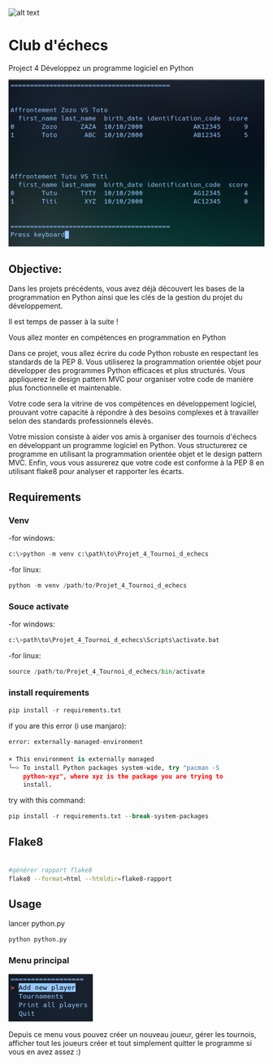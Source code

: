 ![alt text](https://user.oc-static.com/upload/2020/09/22/16007793690358_chess%20club-01.png)

# Club d'échecs


Project 4 Développez un programme logiciel en Python

![alt text](exemple_tournois.png)


## Objective:
Dans les projets précédents, vous avez déjà découvert les bases de la programmation en Python ainsi que les clés de la gestion du projet du développement.


Il est temps de passer à la suite !

Vous allez monter en compétences en programmation en Python


Dans ce projet, vous allez écrire du code Python robuste en respectant les standards de la PEP 8. Vous utiliserez la programmation orientée objet pour développer des programmes Python efficaces et plus structurés. Vous appliquerez le design pattern MVC pour organiser votre code de manière plus fonctionnelle et maintenable.


Votre code sera la vitrine de vos compétences en développement logiciel, prouvant votre capacité à répondre à des besoins complexes et à travailler selon des standards professionnels élevés.


Votre mission consiste à aider vos amis à organiser des tournois d'échecs en développant un programme logiciel en Python. Vous structurerez ce programme en utilisant la programmation orientée objet et le design pattern MVC. Enfin, vous vous assurerez que votre code est conforme à la PEP 8 en utilisant flake8 pour analyser et rapporter les écarts.

## Requirements

### Venv
-for windows:
```python
c:\>python -m venv c:\path\to\Projet_4_Tournoi_d_echecs
```
-for linux:
```python
python -m venv /path/to/Projet_4_Tournoi_d_echecs
```

### Souce activate
-for windows:
```python
c:\>path\to\Projet_4_Tournoi_d_echecs\Scripts\activate.bat
```
-for linux:
```python
source /path/to/Projet_4_Tournoi_d_echecs/bin/activate
```

### install requirements
```python
pip install -r requirements.txt
```
if you are this error (i use manjaro):
```python
error: externally-managed-environment

× This environment is externally managed
╰─> To install Python packages system-wide, try "pacman -S
    python-xyz", where xyz is the package you are trying to
    install.

```

try with this command:
```python
pip install -r requirements.txt --break-system-packages
```
## Flake8
```bash

#générer rapport flake8
flake8 --format=html --htmldir=flake8-rapport
```
## Usage
lancer python.py
```bash
python python.py
```
### Menu principal
![alt text](main_menu.png)

Depuis ce menu vous pouvez créer un nouveau joueur, gérer les tournois, afficher tout les joueurs créer et tout simplement quitter le programme si vous en avez assez :)

